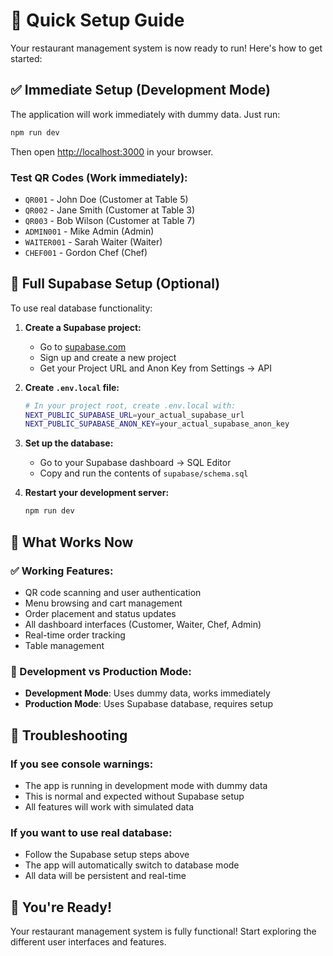 # 🚀 Quick Setup Guide

Your restaurant management system is now ready to run! Here's how to get started:

## ✅ Immediate Setup (Development Mode)

The application will work immediately with dummy data. Just run:

```bash
npm run dev
```

Then open [http://localhost:3000](http://localhost:3000) in your browser.

### Test QR Codes (Work immediately):
- `QR001` - John Doe (Customer at Table 5)
- `QR002` - Jane Smith (Customer at Table 3)  
- `QR003` - Bob Wilson (Customer at Table 7)
- `ADMIN001` - Mike Admin (Admin)
- `WAITER001` - Sarah Waiter (Waiter)
- `CHEF001` - Gordon Chef (Chef)

## 🔧 Full Supabase Setup (Optional)

To use real database functionality:

1. **Create a Supabase project:**
   - Go to [supabase.com](https://supabase.com)
   - Sign up and create a new project
   - Get your Project URL and Anon Key from Settings → API

2. **Create `.env.local` file:**
   ```bash
   # In your project root, create .env.local with:
   NEXT_PUBLIC_SUPABASE_URL=your_actual_supabase_url
   NEXT_PUBLIC_SUPABASE_ANON_KEY=your_actual_supabase_anon_key
   ```

3. **Set up the database:**
   - Go to your Supabase dashboard → SQL Editor
   - Copy and run the contents of `supabase/schema.sql`

4. **Restart your development server:**
   ```bash
   npm run dev
   ```

## 🎯 What Works Now

### ✅ Working Features:
- QR code scanning and user authentication
- Menu browsing and cart management
- Order placement and status updates
- All dashboard interfaces (Customer, Waiter, Chef, Admin)
- Real-time order tracking
- Table management

### 🔄 Development vs Production Mode:
- **Development Mode**: Uses dummy data, works immediately
- **Production Mode**: Uses Supabase database, requires setup

## 🐛 Troubleshooting

### If you see console warnings:
- The app is running in development mode with dummy data
- This is normal and expected without Supabase setup
- All features will work with simulated data

### If you want to use real database:
- Follow the Supabase setup steps above
- The app will automatically switch to database mode
- All data will be persistent and real-time

## 🎉 You're Ready!

Your restaurant management system is fully functional! Start exploring the different user interfaces and features. 